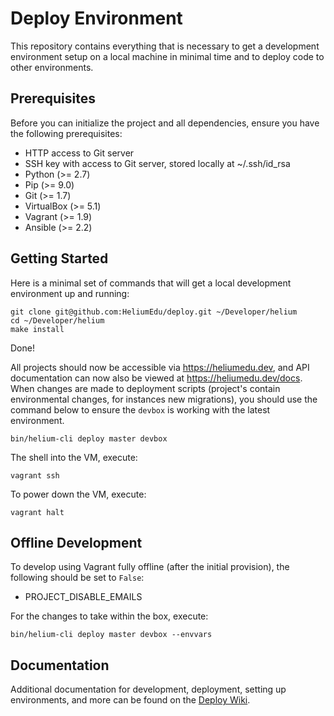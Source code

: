 # Deploy Environment

This repository contains everything that is necessary to get a development environment setup on a local machine in
minimal time and to deploy code to other environments.

## Prerequisites

Before you can initialize the project and all dependencies, ensure you have the following prerequisites:

* HTTP access to Git server
* SSH key with access to Git server, stored locally at ~/.ssh/id_rsa
* Python (>= 2.7)
* Pip (>= 9.0)
* Git (>= 1.7)
* VirtualBox (>= 5.1)
* Vagrant (>= 1.9)
* Ansible (>= 2.2)

## Getting Started

Here is a minimal set of commands that will get a local development environment up and running:

```
git clone git@github.com:HeliumEdu/deploy.git ~/Developer/helium
cd ~/Developer/helium
make install
```

Done!

All projects should now be accessible via https://heliumedu.dev, and API documentation can now also be viewed at
https://heliumedu.dev/docs. When changes are made to deployment scripts (project's contain environmental changes, for instances
new migrations), you should use the command below to ensure the `devbox` is working with the latest environment.

```
bin/helium-cli deploy master devbox
```

The shell into the VM, execute:

```
vagrant ssh
```

To power down the VM, execute:

```
vagrant halt
```

## Offline Development

To develop using Vagrant fully offline (after the initial provision), the following should be set to `False`:

* PROJECT_DISABLE_EMAILS

For the changes to take within the box, execute:

`bin/helium-cli deploy master devbox --envvars`

## Documentation

Additional documentation for development, deployment, setting up environments, and more can be found on the [Deploy Wiki](https://github.com/HeliumEdu/deploy/wiki).
